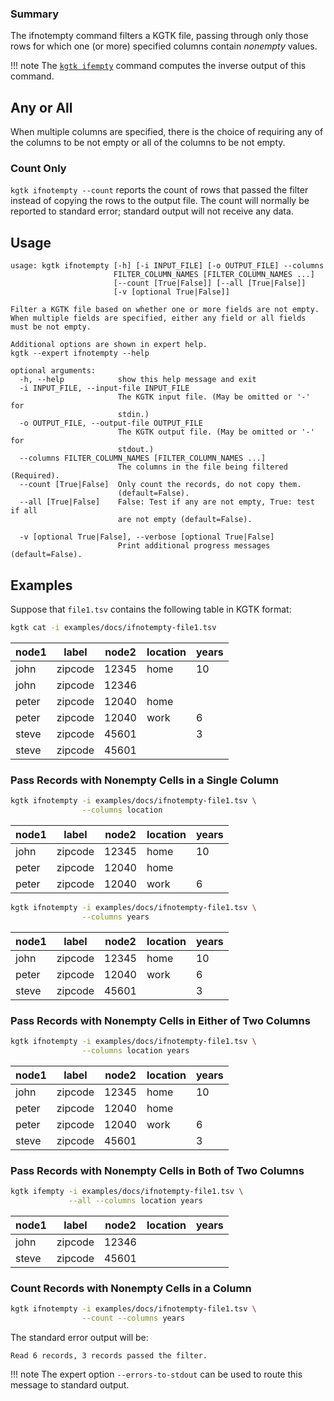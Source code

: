 ### Summary

The ifnotempty command filters a KGTK file, passing through only those rows
for which one (or more) specified columns contain *nonempty* values.

!!! note
    The [`kgtk ifempty`](https:../ifempty/) command computes the inverse output of this command.

## Any or All

When multiple columns are specified, there is the choice of requiring any of the
columns to be not empty or all of the columns to be not empty.

### Count Only

`kgtk ifnotempty --count` reports the count of rows that passed the filter instead of
copying the rows to the output file.  The count will normally be reported to
standard error;  standard output will not receive any data.

## Usage

```
usage: kgtk ifnotempty [-h] [-i INPUT_FILE] [-o OUTPUT_FILE] --columns
                       FILTER_COLUMN_NAMES [FILTER_COLUMN_NAMES ...]
                       [--count [True|False]] [--all [True|False]]
                       [-v [optional True|False]]

Filter a KGTK file based on whether one or more fields are not empty. When multiple fields are specified, either any field or all fields must be not empty.

Additional options are shown in expert help.
kgtk --expert ifnotempty --help

optional arguments:
  -h, --help            show this help message and exit
  -i INPUT_FILE, --input-file INPUT_FILE
                        The KGTK input file. (May be omitted or '-' for
                        stdin.)
  -o OUTPUT_FILE, --output-file OUTPUT_FILE
                        The KGTK output file. (May be omitted or '-' for
                        stdout.)
  --columns FILTER_COLUMN_NAMES [FILTER_COLUMN_NAMES ...]
                        The columns in the file being filtered (Required).
  --count [True|False]  Only count the records, do not copy them.
                        (default=False).
  --all [True|False]    False: Test if any are not empty, True: test if all
                        are not empty (default=False).

  -v [optional True|False], --verbose [optional True|False]
                        Print additional progress messages (default=False).
```

## Examples

Suppose that `file1.tsv` contains the following table in KGTK format:

```bash
kgtk cat -i examples/docs/ifnotempty-file1.tsv
```

| node1 | label | node2 | location | years |
| -- | -- | -- | -- | -- |
| john | zipcode | 12345 | home | 10 |
| john | zipcode | 12346 |  |  |
| peter | zipcode | 12040 | home |  |
| peter | zipcode | 12040 | work | 6 |
| steve | zipcode | 45601 |  | 3 |
| steve | zipcode | 45601 |  |  |

### Pass Records with Nonempty Cells in a Single Column

```bash
kgtk ifnotempty -i examples/docs/ifnotempty-file1.tsv \
                --columns location
```

| node1 | label | node2 | location | years |
| -- | -- | -- | -- | -- |
| john | zipcode | 12345 | home | 10 |
| peter | zipcode | 12040 | home |  |
| peter | zipcode | 12040 | work | 6 |

```bash
kgtk ifnotempty -i examples/docs/ifnotempty-file1.tsv \
                --columns years
```

| node1 | label | node2 | location | years |
| -- | -- | -- | -- | -- |
| john | zipcode | 12345 | home | 10 |
| peter | zipcode | 12040 | work | 6 |
| steve | zipcode | 45601 |  | 3 |

### Pass Records with Nonempty Cells in Either of Two Columns

```bash
kgtk ifnotempty -i examples/docs/ifnotempty-file1.tsv \
                --columns location years
```
| node1 | label | node2 | location | years |
| -- | -- | -- | -- | -- |
| john | zipcode | 12345 | home | 10 |
| peter | zipcode | 12040 | home |  |
| peter | zipcode | 12040 | work | 6 |
| steve | zipcode | 45601 |  | 3 |

### Pass Records with Nonempty Cells in Both of Two Columns

```bash
kgtk ifempty -i examples/docs/ifnotempty-file1.tsv \
             --all --columns location years
```

| node1 | label | node2 | location | years |
| -- | -- | -- | -- | -- |
| john | zipcode | 12346 |  |  |
| steve | zipcode | 45601 |  |  |

### Count Records with Nonempty Cells in a Column

```bash
kgtk ifnotempty -i examples/docs/ifnotempty-file1.tsv \
                --count --columns years
```

The standard error output will be:

    Read 6 records, 3 records passed the filter.

!!! note
    The expert option `--errors-to-stdout` can be used to route this message to standard output.
